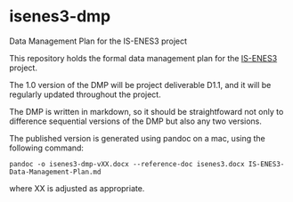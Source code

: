# isenes3-dmp
Data Management Plan for the IS-ENES3 project

This repository holds the formal data management plan for the [IS-ENES3](is.enes.org) project. 

The 1.0 version of the DMP will be project deliverable D1.1, and it will be regularly updated throughout the project.

The DMP is written in markdown, so it should be straightfoward not only to difference sequential versions of the DMP but also any 
two versions.

The published version is generated using pandoc on a mac, using the following command:
   
   ```pandoc -o isenes3-dmp-vXX.docx --reference-doc isenes3.docx IS-ENES3-Data-Management-Plan.md```

where XX is adjusted as appropriate.
